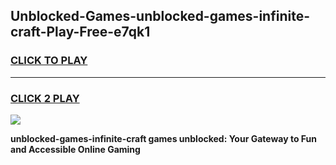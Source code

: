 
## Unblocked-Games-unblocked-games-infinite-craft-Play-Free-e7qk1
<h3>
<a href="https://premium76.site?title=unblocked-games-infinite-craft&ref=15A">CLICK TO PLAY</a></h3>
<hr>

<h3>
<a href="https://premium76.site?title=unblocked-games-infinite-craft&ref=15A">CLICK 2 PLAY</a>
  
</h3>

<a href="https://premium76.site?title=unblocked-games-infinite-craft&ref=15A"><img src="https://clearcache.store/games.png"></a>


**unblocked-games-infinite-craft games unblocked: Your Gateway to Fun and Accessible Online Gaming**
